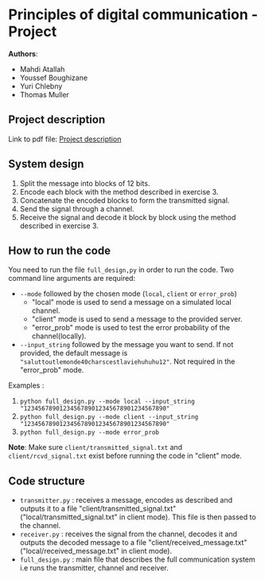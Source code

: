 # Principles of digital communication - Project 
**Authors**: 
- Mahdi Atallah 
- Youssef Boughizane 
- Yuri Chlebny 
- Thomas Muller
## Project description
Link to pdf file: [Project description](project-desc.pdf)

## System design 
1. Split the message into blocks of 12 bits. 
2. Encode each block with the method described in exercise 3. 
3. Concatenate the encoded blocks to form the transmitted signal. 
4. Send the signal through a channel.
5. Receive the signal and decode it block by block using the method described in exercise 3.


## How to run the code 
You need to run the file `full_design,py` in order to run the code. 
Two command line arguments are required: 
- `--mode` followed by the chosen mode (`local`, `client` or `error_prob`) 
    - "local" mode is used to send a message on a simulated local channel. 
    - "client" mode is used to send a message to the provided server. 
    - "error_prob" mode is used to test the error probability of the channel(locally). 
- `--input_string` followed by the message you want to send. If not provided, the default message is `"saluttoutlemonde40charscestlaviehuhuhu12"`. Not required in the "error_prob" mode. 

Examples : 
1. `python full_design.py --mode local --input_string "1234567890123456789012345678901234567890"`
2. `python full_design.py --mode client --input_string "1234567890123456789012345678901234567890"`
3. `python full_design.py --mode error_prob`

**Note**: Make sure `client/transmitted_signal.txt` and `client/rcvd_signal.txt` exist before running the code in "client" mode. 
## Code structure 
* `transmitter.py` : receives a message, encodes as described and outputs it to a file "client/transmitted_signal.txt" ("local/transmitted_signal.txt" in client mode). This file is then passed to the channel. 
* `receiver.py` : receives the signal from the channel, decodes it and outputs the decoded message to a file "client/received_message.txt" ("local/received_message.txt" in client mode).
* `full_design.py` : main file that describes the full communication system i.e runs the transmitter, channel and receiver.



